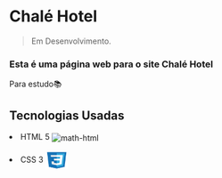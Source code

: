 # Chalé Hotel
> Em Desenvolvimento.

<h3>Esta é uma página web para o site Chalé Hotel</h3>
Para estudo📚

<h2>Tecnologias Usadas</h2>
<li>HTML 5 <img align="center" alt="math-html" height="25" width="35" src="https://cdn.jsdelivr.net/gh/devicons/devicon/icons/html5/html5-original.svg"></li>
<br>
<li>CSS 3 <img align="center" alt="math-css" height="30" width="40" src="https://raw.githubusercontent.com/devicons/devicon/master/icons/css3/css3-original.svg"></li>
<br>
